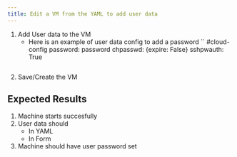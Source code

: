 ```yaml
---
title: Edit a VM from the YAML to add user data
---
```

1. Add User data to the VM
    - Here is an example of user data config to add a password
    ``
    #cloud-config
    password: password
    chpasswd: {expire: False}
    sshpwauth: True
    ```
1. Save/Create the VM

## Expected Results
1. Machine starts succesfully
1. User data should
    - In YAML
    - In Form
1. Machine should have user password set